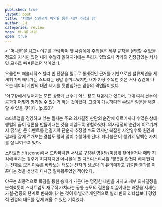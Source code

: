 ```yaml
---
published: true
layout: post
title: '치열한 상관관계 파악을 통한 대안 추정의 힘'
author: JH
categories: review
tags: 머니볼 서평
open: true
---
```


< '머니볼'을 읽고>
야구를 관람하며 옆 사람에게 주워들은 세부 규칙을 설명할 수 있을 정도의 지식만 있던 내게 수월히 읽혀지기에는 무리가 있었으나 작가의 긴장감있는 서사 및 묘사로 빠져들었던 책이었다.

오클랜드 애슬레틱스 빌리 빈 단장을 필두로 통계적인 근거를 기반으로한 밸류체인을 세세히 파악해나가는 스토리는 정말 흥미로웠지만 내가 가장 주목한 것은 서사 중간에 나오는 데이터 기반의 대안 제시를 뒷받침하는 믿음의 격언들이었다.

'야구장에서 벌어지는 모든 상황에 선수가 어느 정도 책임지고 있으며, 그에 따라 선수의 공과가 어떻게 평가될 수 있는가 하는 것이었다. 그것이 가능하다면 수많은 질문을 해결할 수 있을 것이다. (p.190)'

스타트업을 경영하고 있는 필자는 주요 의사결정 판단의 순간에 이르기까지 수많은 상태 행렬의 곱이 결론을 만들어내는 것을 지겹도록 경험하였다. 의사결정의 순간에 이르기까지 굵직한 큰 이벤트를 연결지어 단순히 추정할 수도 있지만 복잡한 사안일수록 원인과 결과를 잘게 쪼개보는 경험도 필히 많이 수행하게 된다. 머니볼은 이 행위의 담백한 가치를 잘 보여주고 있다.

스타트업 씬(scene)에서 드라마틱한 서사로 구성된 영웅담/미담에 젖어들거나 메타 지식에 빠지는 경우가 허다하지만 머니볼의 폴 디포디스타처럼 '행운을 완전히 배제'한다는 전제로 모든 이슈를 바라보는 태도는 전자의 것보다 더 유의미하고 귀중한 결과를 이끈다는 것을 생생히 다시금 일깨워주었던 책이었다.

야구는 최종적으로 득점을 통한 승패가 가른다는 명징한 제한을 가지고 세부 의사결정을 분석했듯이 스타트업도 재무적 가치라는 공통 분모의 결론을 이끌어내는 과정을 세세한 가설-검증의 단계로 반복해나가는 것이 아닐까? 개인적으로 빌리 빈의 리더십보다 경영적 관점의 태도를 깊게 배울 수 있던 기회였다.
